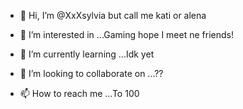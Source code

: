 - 👋 Hi, I’m @XxXsylvia but call me kati or alena 
- 👀 I’m interested in ...Gaming hope I meet ne friends!
- 🌱 I’m currently learning ...Idk yet
- 💞️ I’m looking to collaborate on ...??

- 📫 How to reach me ...To 100

<!---
XxXsylvia/XxXsylvia is a ✨ special ✨ repository because its `README.md` (this file) appears on your GitHub profile.
You can click the Preview link to take a look at your changes.
--->
